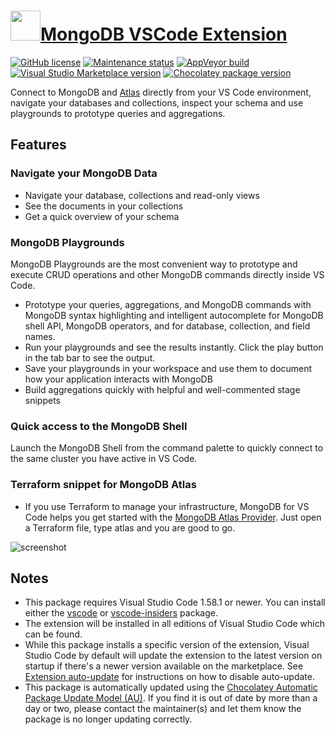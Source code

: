 # [<img src="https://cdn.jsdelivr.net/gh/dgalbraith/chocolatey-packages@173a172f9194c0956fe278cf3c7c69f61f0e71cf/icons/vscode-mongodb.png" width="48" height="48" />MongoDB VSCode Extension](https://chocolatey.org/packages/vscode-mongodb)

[![GitHub license](https://img.shields.io/github/license/mongodb-js/vscode)](https://marketplace.visualstudio.com/items/mongodb.mongodb-vscode/license)
[![Maintenance status](https://img.shields.io/badge/maintained%3F-yes-green.svg)](https://gitHub.com/dgalbraith/chocolatey-packages/graphs/commit-activity)
[![AppVeyor build](https://img.shields.io/appveyor/ci/dgalbraith/chocolatey-packages)](https://ci.appveyor.com/project/dgalbraith/chocolatey-packages)
[![Visual Studio Marketplace version](https://img.shields.io/visual-studio-marketplace/v/mongodb.mongodb-vscode?label=Marketplace)](https://marketplace.visualstudio.com/items?itemName=mongodb.mongodb-vscode)
[![Chocolatey package version](https://img.shields.io/chocolatey/v/vscode-mongodb?label=Chocolatey)](https://chocolatey.org/packages/vscode-mongodb)

Connect to MongoDB and [Atlas](https://www.mongodb.com/cloud/atlas) directly from your VS Code
environment, navigate your databases and collections, inspect your schema and use playgrounds to
prototype queries and aggregations.

## Features

### Navigate your MongoDB Data

* Navigate your database, collections and read-only views
* See the documents in your collections
* Get a quick overview of your schema

### MongoDB Playgrounds

MongoDB Playgrounds are the most convenient way to prototype and execute CRUD operations and other MongoDB commands directly inside VS Code.

* Prototype your queries, aggregations, and MongoDB commands with MongoDB syntax highlighting and intelligent autocomplete for MongoDB shell API, MongoDB operators,
and for database, collection, and field names.
* Run your playgrounds and see the results instantly. Click the play button in the tab bar to see the output.
* Save your playgrounds in your workspace and use them to document how your application interacts with MongoDB
* Build aggregations quickly with helpful and well-commented stage snippets

### Quick access to the MongoDB Shell

Launch the MongoDB Shell from the command palette to quickly connect to the same cluster you have active in VS Code.

### Terraform snippet for MongoDB Atlas

* If you use Terraform to manage your infrastructure, MongoDB for VS Code helps you get started with the [MongoDB Atlas Provider](https://www.terraform.io/docs/providers/mongodbatlas/index.html).  Just open a Terraform file, type atlas and you are good to go.

![screenshot](https://cdn.jsdelivr.net/gh/dgalbraith/chocolatey-packages@173a172f9194c0956fe278cf3c7c69f61f0e71cf/automatic/vscode-mongodb/screenshot.png)

## Notes

* This package requires Visual Studio Code 1.58.1 or newer.
  You can install either the [vscode](https://chocolatey.org/packages/vscode) or [vscode-insiders](https://chocolatey.org/packages/vscode-insiders) package.
* The extension will be installed in all editions of Visual Studio Code which can be found.
* While this package installs a specific version of the extension, Visual Studio Code by default will update the extension to the latest version on startup if there's a newer version available on the marketplace.
  See [Extension auto-update](https://code.visualstudio.com/docs/editor/extension-gallery#_extension-autoupdate) for instructions on how to disable auto-update.
* This package is automatically updated using the [Chocolatey Automatic Package Update Model (AU)](https://github.com/majkinetor/au/blob/master/README.md).
  If you find it is out of date by more than a day or two, please contact the maintainer(s) and let them know the package is no longer updating correctly.
